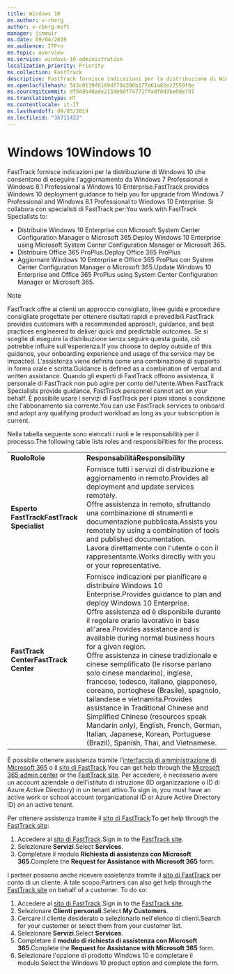 ```yaml
---
title: Windows 10
ms.author: v-rberg
author: v-rberg-msft
manager: jimmuir
ms.date: 09/04/2019
ms.audience: ITPro
ms.topic: overview
ms.service: windows-10-administration
localization_priority: Priority
ms.collection: FastTrack
description: FastTrack fornisce indicazioni per la distribuzione di Windows 10 che consentono di eseguire l'aggiornamento da Windows 7 Professional e Windows 8.1 Professional a Windows 10 Enterprise.
ms.openlocfilehash: 543c0119f6169df79a396b177e61a82e27559f8e
ms.sourcegitcommit: df949b40ade215de00f74771ffadf0d3be0de797
ms.translationtype: HT
ms.contentlocale: it-IT
ms.lasthandoff: 09/03/2019
ms.locfileid: "36711432"
---
```

# <a name="windows-10"></a><span data-ttu-id="df81f-103">Windows 10</span><span class="sxs-lookup"><span data-stu-id="df81f-103">Windows 10</span></span>

<span data-ttu-id="df81f-104">FastTrack fornisce indicazioni per la distribuzione di Windows 10 che consentono di eseguire l'aggiornamento da Windows 7 Professional e Windows 8.1 Professional a Windows 10 Enterprise.</span><span class="sxs-lookup"><span data-stu-id="df81f-104">FastTrack provides Windows 10 deployment guidance to help you for upgrade from Windows 7 Professional and Windows 8.1 Professional to Windows 10 Enterprise.</span></span> <span data-ttu-id="df81f-105">Si collabora con specialisti di FastTrack per:</span><span class="sxs-lookup"><span data-stu-id="df81f-105">You work with FastTrack Specialists to:</span></span>

- <span data-ttu-id="df81f-106">Distribuire Windows 10 Enterprise con Microsoft System Center Configuration Manager o Microsoft 365.</span><span class="sxs-lookup"><span data-stu-id="df81f-106">Deploy Windows 10 Enterprise using Microsoft System Center Configuration Manager or Microsoft 365.</span></span>
- <span data-ttu-id="df81f-107">Distribuire Office 365 ProPlus.</span><span class="sxs-lookup"><span data-stu-id="df81f-107">Deploy Office 365 ProPlus</span></span> 
- <span data-ttu-id="df81f-108">Aggiornare Windows 10 Enterprise e Office 365 ProPlus con System Center Configuration Manager o Microsoft 365.</span><span class="sxs-lookup"><span data-stu-id="df81f-108">Update Windows 10 Enterprise and Office 365 ProPlus using System Center Configuration Manager or Microsoft 365.</span></span>
  
> [!NOTE]
> <span data-ttu-id="df81f-109">FastTrack offre ai clienti un approccio consigliato, linee guida e procedure consigliate progettate per ottenere risultati rapidi e prevedibili.</span><span class="sxs-lookup"><span data-stu-id="df81f-109">FastTrack provides customers with a recommended approach, guidance, and best practices engineered to deliver quick and predictable outcomes.</span></span> <span data-ttu-id="df81f-110">Se si sceglie di eseguire la distribuzione senza seguire questa guida, ciò potrebbe influire sull'esperienza.</span><span class="sxs-lookup"><span data-stu-id="df81f-110">If you choose to deploy outside of this guidance, your onboarding experience and usage of the service may be impacted.</span></span> <span data-ttu-id="df81f-111">L'assistenza viene definita come una combinazione di supporto in forma orale e scritta.</span><span class="sxs-lookup"><span data-stu-id="df81f-111">Guidance is defined as a combination of verbal and written assistance.</span></span> <span data-ttu-id="df81f-112">Quando gli esperti di FastTrack offrono assistenza, il personale di FastTrack non può agire per conto dell'utente.</span><span class="sxs-lookup"><span data-stu-id="df81f-112">When FastTrack Specialists provide guidance, FastTrack personnel cannot act on your behalf.</span></span> <span data-ttu-id="df81f-113">È possibile usare i servizi di FastTrack per i piani idonei a condizione che l'abbonamento sia corrente.</span><span class="sxs-lookup"><span data-stu-id="df81f-113">You can use FastTrack services to onboard and adopt any qualifying product workload as long as your subscription is current.</span></span>  
    
<span data-ttu-id="df81f-114">Nella tabella seguente sono elencati i ruoli e le responsabilità per il processo.</span><span class="sxs-lookup"><span data-stu-id="df81f-114">The following table lists roles and responsibilities for the process.</span></span>

|||
|:-----|:-----|
|<span data-ttu-id="df81f-115">**Ruolo**</span><span class="sxs-lookup"><span data-stu-id="df81f-115">**Role**</span></span> <br/> |<span data-ttu-id="df81f-116">**Responsabilità**</span><span class="sxs-lookup"><span data-stu-id="df81f-116">**Responsibility**</span></span> <br/> |
|<span data-ttu-id="df81f-117">**Esperto FastTrack**</span><span class="sxs-lookup"><span data-stu-id="df81f-117">**FastTrack Specialist**</span></span> <br/> |<span data-ttu-id="df81f-118">Fornisce tutti i servizi di distribuzione e aggiornamento in remoto.</span><span class="sxs-lookup"><span data-stu-id="df81f-118">Provides all deployment and update services remotely.</span></span>  <br/> <span data-ttu-id="df81f-119">Offre assistenza in remoto, sfruttando una combinazione di strumenti e documentazione pubblicata.</span><span class="sxs-lookup"><span data-stu-id="df81f-119">Assists you remotely by using a combination of tools and published documentation.</span></span> <br/> <span data-ttu-id="df81f-120">Lavora direttamente con l'utente o con il rappresentante.</span><span class="sxs-lookup"><span data-stu-id="df81f-120">Works directly with you or your representative.</span></span>|
|<span data-ttu-id="df81f-121">**FastTrack Center**</span><span class="sxs-lookup"><span data-stu-id="df81f-121">**FastTrack Center**</span></span>  <br/> |<span data-ttu-id="df81f-122">Fornisce indicazioni per pianificare e distribuire Windows 10 Enterprise.</span><span class="sxs-lookup"><span data-stu-id="df81f-122">Provides guidance to plan and deploy Windows 10 Enterprise.</span></span>   <br/> <span data-ttu-id="df81f-123">Offre assistenza ed è disponibile durante il regolare orario lavorativo in base all'area.</span><span class="sxs-lookup"><span data-stu-id="df81f-123">Provides assistance and is available during normal business hours for a given region.</span></span> <br/> <span data-ttu-id="df81f-124">Offre assistenza in cinese tradizionale e cinese semplificato (le risorse parlano solo cinese mandarino), inglese, francese, tedesco, italiano, giapponese, coreano, portoghese (Brasile), spagnolo, tailandese e vietnamita.</span><span class="sxs-lookup"><span data-stu-id="df81f-124">Provides assistance in Traditional Chinese and Simplified Chinese (resources speak Mandarin only), English, French, German, Italian, Japanese, Korean, Portuguese (Brazil), Spanish, Thai, and Vietnamese.</span></span>|
 
<span data-ttu-id="df81f-125">È possibile ottenere assistenza tramite l'[interfaccia di amministrazione di Microsoft 365](https://go.microsoft.com/fwlink/?linkid=2032704) o il [sito di FastTrack](https://go.microsoft.com/fwlink/?linkid=780698).</span><span class="sxs-lookup"><span data-stu-id="df81f-125">You can get help through the [Microsoft 365 admin center](https://go.microsoft.com/fwlink/?linkid=2032704) or the [FastTrack site](https://go.microsoft.com/fwlink/?linkid=780698).</span></span> <span data-ttu-id="df81f-126">Per accedere, è necessario avere un account aziendale o dell'istituto di istruzione (ID organizzazione o ID di Azure Active Directory) in un tenant attivo.</span><span class="sxs-lookup"><span data-stu-id="df81f-126">To sign in, you must have an active work or school account (organizational ID or Azure Active Directory ID) on an active tenant.</span></span> 

<span data-ttu-id="df81f-127">Per ottenere assistenza tramite il [sito di FastTrack](https://go.microsoft.com/fwlink/?linkid=780698):</span><span class="sxs-lookup"><span data-stu-id="df81f-127">To get help through the [FastTrack site](https://go.microsoft.com/fwlink/?linkid=780698):</span></span> 
1.  <span data-ttu-id="df81f-128">Accedere al [sito di FastTrack](https://go.microsoft.com/fwlink/?linkid=780698).</span><span class="sxs-lookup"><span data-stu-id="df81f-128">Sign in to the [FastTrack site](https://go.microsoft.com/fwlink/?linkid=780698).</span></span> 
2.  <span data-ttu-id="df81f-129">Selezionare **Servizi**.</span><span class="sxs-lookup"><span data-stu-id="df81f-129">Select **Services**.</span></span>
3.  <span data-ttu-id="df81f-130">Completare il modulo **Richiesta di assistenza con Microsoft 365**.</span><span class="sxs-lookup"><span data-stu-id="df81f-130">Complete the **Request for Assistance with Microsoft 365** form.</span></span>
  
<span data-ttu-id="df81f-p104">I partner possono anche ricevere assistenza tramite il [sito di FastTrack](https://go.microsoft.com/fwlink/?linkid=780698) per conto di un cliente. A tale scopo:</span><span class="sxs-lookup"><span data-stu-id="df81f-p104">Partners can also get help through the [FastTrack site](https://go.microsoft.com/fwlink/?linkid=780698) on behalf of a customer. To do so:</span></span>
1.  <span data-ttu-id="df81f-133">Accedere al [sito di FastTrack](https://go.microsoft.com/fwlink/?linkid=780698).</span><span class="sxs-lookup"><span data-stu-id="df81f-133">Sign in to the [FastTrack site](https://go.microsoft.com/fwlink/?linkid=780698).</span></span> 
2.  <span data-ttu-id="df81f-134">Selezionare **Clienti personali**.</span><span class="sxs-lookup"><span data-stu-id="df81f-134">Select **My Customers**.</span></span>
3.  <span data-ttu-id="df81f-135">Cercare il cliente desiderato o selezionarlo nell'elenco di clienti.</span><span class="sxs-lookup"><span data-stu-id="df81f-135">Search for your customer or select them from your customer list.</span></span>
4.  <span data-ttu-id="df81f-136">Selezionare **Servizi**.</span><span class="sxs-lookup"><span data-stu-id="df81f-136">Select **Services**.</span></span>
5.  <span data-ttu-id="df81f-137">Completare il **modulo di richiesta di assistenza con Microsoft 365**.</span><span class="sxs-lookup"><span data-stu-id="df81f-137">Complete the **Request for Assistance with Microsoft 365** form.</span></span>
6.  <span data-ttu-id="df81f-138">Selezionare l'opzione di prodotto Windows 10 e completare il modulo.</span><span class="sxs-lookup"><span data-stu-id="df81f-138">Select the Windows 10 product option and complete the form.</span></span>
 